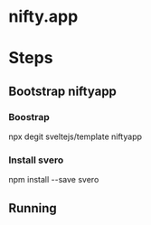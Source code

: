 # nifty.app


# Steps


## Bootstrap niftyapp

### Boostrap
npx degit sveltejs/template niftyapp

### Install svero
npm install --save svero

## Running 



